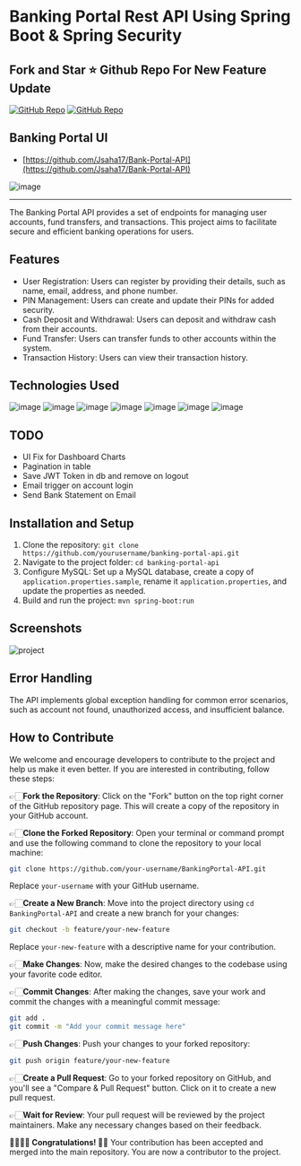 # Banking Portal Rest API Using Spring Boot & Spring Security

## Fork and Star ⭐ Github Repo For New Feature Update

[![GitHub Repo](https://img.shields.io/badge/GitHub-UI%20Repo-blue.svg?style=flat-square)](https://github.com/Jsaha17/Bank-Portal-API)
[![GitHub Repo](https://img.shields.io/badge/GitHub-API%20Repo-blue.svg?style=flat-square)](https://github.com/Jsaha17/Bank-Portal-API)

## Banking Portal UI

- [https://github.com/Jsaha17/Bank-Portal-API](https://github.com/Jsaha17/Bank-Portal-API)

![image](https://github.com/abhi9720/BankingPortal-API/assets/68281476/237694d9-6e8d-48e8-a7a2-982b9f8ca671)


***

The Banking Portal API provides a set of endpoints for managing user accounts, fund transfers, and transactions. This project aims to facilitate secure and efficient banking operations for users.

## Features

- User Registration: Users can register by providing their details, such as name, email, address, and phone number.
- PIN Management: Users can create and update their PINs for added security.
- Cash Deposit and Withdrawal: Users can deposit and withdraw cash from their accounts.
- Fund Transfer: Users can transfer funds to other accounts within the system.
- Transaction History: Users can view their transaction history.

## Technologies Used

![image](https://github.com/abhi9720/BankingPortal-API/assets/68281476/31896d20-16d9-4fe1-a534-0490841de4b9)
![image](https://github.com/abhi9720/BankingPortal-API/assets/68281476/c09bc4ac-c0ca-4f7c-9c6e-8eb9818eb35b)
![image](https://github.com/abhi9720/BankingPortal-API/assets/68281476/78c75fff-e8a8-49c6-9897-34b08b2c9308)
![image](https://github.com/abhi9720/BankingPortal-API/assets/68281476/3647613e-1d6e-4bc4-98b6-2da5648659f9)
![image](https://github.com/abhi9720/BankingPortal-API/assets/68281476/8a5c0b00-776b-444e-bc24-36fc6bfe4c41)
![image](https://github.com/abhi9720/BankingPortal-API/assets/68281476/b56a7167-6a3a-49a0-8b8a-8a4e3e71a383)
![image](https://github.com/abhi9720/BankingPortal-API/assets/68281476/b5c86e65-cbe8-400a-afeb-895846601da7)

## TODO

- UI Fix for Dashboard Charts
- Pagination in table
- Save JWT Token in db and remove on logout
- Email trigger on account login
- Send Bank Statement on Email

## Installation and Setup

1. Clone the repository: `git clone https://github.com/yourusername/banking-portal-api.git`
2. Navigate to the project folder: `cd banking-portal-api`
3. Configure MySQL: Set up a MySQL database, create a copy of `application.properties.sample`, rename it `application.properties`, and update the properties as needed.
4. Build and run the project: `mvn spring-boot:run`

## Screenshots

![project](https://github.com/abhi9720/BankingPortal-API/assets/68281476/45bca1e0-0af2-4d63-a8d0-efd7b67df6bf)

## Error Handling

The API implements global exception handling for common error scenarios, such as account not found, unauthorized access, and insufficient balance.

## How to Contribute

We welcome and encourage developers to contribute to the project and help us make it even better. If you are interested in contributing, follow these steps:

👉🏻**Fork the Repository**: Click on the "Fork" button on the top right corner of the GitHub repository page. This will create a copy of the repository in your GitHub account.

👉🏻**Clone the Forked Repository**: Open your terminal or command prompt and use the following command to clone the repository to your local machine:

   ```sh
   git clone https://github.com/your-username/BankingPortal-API.git
   ```

   Replace `your-username` with your GitHub username.

👉🏻**Create a New Branch**: Move into the project directory using `cd BankingPortal-API` and create a new branch for your changes:

   ```sh
   git checkout -b feature/your-new-feature
   ```

   Replace `your-new-feature` with a descriptive name for your contribution.

👉🏻**Make Changes**: Now, make the desired changes to the codebase using your favorite code editor.

👉🏻**Commit Changes**: After making the changes, save your work and commit the changes with a meaningful commit message:

   ```sh
   git add .
   git commit -m "Add your commit message here"
   ```

👉🏻**Push Changes**: Push your changes to your forked repository:

   ```sh
   git push origin feature/your-new-feature
   ```

👉🏻**Create a Pull Request**: Go to your forked repository on GitHub, and you'll see a "Compare & Pull Request" button. Click on it to create a new pull request.

👉🏻**Wait for Review**: Your pull request will be reviewed by the project maintainers. Make any necessary changes based on their feedback.

**👏🏻👏🏻 Congratulations! 🎉🎊** Your contribution has been accepted and merged into the main repository. You are now a contributor to the project.
